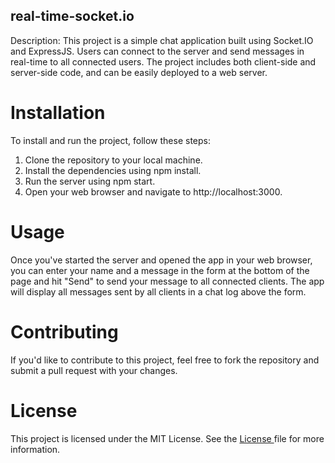 ## real-time-socket.io
Description: This project is a simple chat application built using Socket.IO and ExpressJS. Users can connect to the server and send messages in real-time to all connected users. The project includes both client-side and server-side code, and can be easily deployed to a web server.

# Installation
To install and run the project, follow these steps:

1. Clone the repository to your local machine.
2. Install the dependencies using npm install.
3. Run the server using npm start.
4. Open your web browser and navigate to http://localhost:3000.
# Usage
Once you've started the server and opened the app in your web browser, you can enter your name and a message in the form at the bottom of the page and hit "Send" to send your message to all connected clients. The app will display all messages sent by all clients in a chat log above the form.

# Contributing
If you'd like to contribute to this project, feel free to fork the repository and submit a pull request with your changes.
# License
This project is licensed under the MIT License. See the [ License ](https://socket.io/get-started/chat) file for more information.
